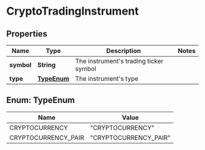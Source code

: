 

# CryptoTradingInstrument


## Properties

| Name | Type | Description | Notes |
|------------ | ------------- | ------------- | -------------|
|**symbol** | **String** | The instrument&#39;s trading ticker symbol |  |
|**type** | [**TypeEnum**](#TypeEnum) | The instrument&#39;s type |  |



## Enum: TypeEnum

| Name | Value |
|---- | -----|
| CRYPTOCURRENCY | &quot;CRYPTOCURRENCY&quot; |
| CRYPTOCURRENCY_PAIR | &quot;CRYPTOCURRENCY_PAIR&quot; |



